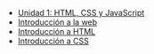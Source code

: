 - [Unidad 1: HTML, CSS y JavaScript](/1-html-css-js/index)
- [Introducción a la web](/1-html-css-js/0-intro-web)
- [Introducción a HTML](/1-html-css-js/1-intro-html)
- [Introducción a CSS](/1-html-css-js/2-intro-css)
